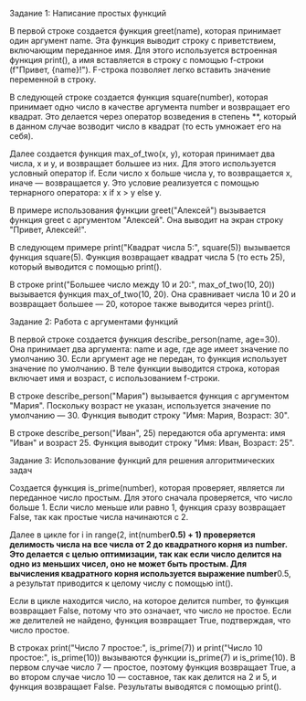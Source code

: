 Задание 1: Написание простых функций

В первой строке создается функция greet(name), которая принимает один аргумент name. Эта функция выводит строку с приветствием, включающим переданное имя. Для этого используется встроенная функция print(), а имя вставляется в строку с помощью f-строки (f"Привет, {name}!"). F-строка позволяет легко вставить значение переменной в строку.

В следующей строке создается функция square(number), которая принимает одно число в качестве аргумента number и возвращает его квадрат. Это делается через оператор возведения в степень **, который в данном случае возводит число в квадрат (то есть умножает его на себя).

Далее создается функция max_of_two(x, y), которая принимает два числа, x и y, и возвращает большее из них. Для этого используется условный оператор if. Если число x больше числа y, то возвращается x, иначе — возвращается y. Это условие реализуется с помощью тернарного оператора: x if x > y else y.

В примере использования функции greet("Алексей") вызывается функция greet с аргументом "Алексей". Она выводит на экран строку "Привет, Алексей!".

В следующем примере print("Квадрат числа 5:", square(5)) вызывается функция square(5). Функция возвращает квадрат числа 5 (то есть 25), который выводится с помощью print().

В строке print("Большее число между 10 и 20:", max_of_two(10, 20)) вызывается функция max_of_two(10, 20). Она сравнивает числа 10 и 20 и возвращает большее — 20, которое также выводится через print().

Задание 2: Работа с аргументами функций

В первой строке создается функция describe_person(name, age=30). Она принимает два аргумента: name и age, где age имеет значение по умолчанию 30. Если аргумент age не передан, то функция использует значение по умолчанию. В теле функции выводится строка, которая включает имя и возраст, с использованием f-строки.

В строке describe_person("Мария") вызывается функция с аргументом "Мария". Поскольку возраст не указан, используется значение по умолчанию — 30. Функция выводит строку "Имя: Мария, Возраст: 30".

В строке describe_person("Иван", 25) передаются оба аргумента: имя "Иван" и возраст 25. Функция выводит строку "Имя: Иван, Возраст: 25".

Задание 3: Использование функций для решения алгоритмических задач

Создается функция is_prime(number), которая проверяет, является ли переданное число простым. Для этого сначала проверяется, что число больше 1. Если число меньше или равно 1, функция сразу возвращает False, так как простые числа начинаются с 2.

Далее в цикле for i in range(2, int(number**0.5) + 1) проверяется делимость числа на все числа от 2 до квадратного корня из number. Это делается с целью оптимизации, так как если число делится на одно из меньших чисел, оно не может быть простым. Для вычисления квадратного корня используется выражение number**0.5, а результат приводится к целому числу с помощью int().

Если в цикле находится число, на которое делится number, то функция возвращает False, потому что это означает, что число не простое. Если же делителей не найдено, функция возвращает True, подтверждая, что число простое.

В строках print("Число 7 простое:", is_prime(7)) и print("Число 10 простое:", is_prime(10)) вызываются функции is_prime(7) и is_prime(10). В первом случае число 7 — простое, поэтому функция возвращает True, а во втором случае число 10 — составное, так как делится на 2 и 5, и функция возвращает False. Результаты выводятся с помощью print().
